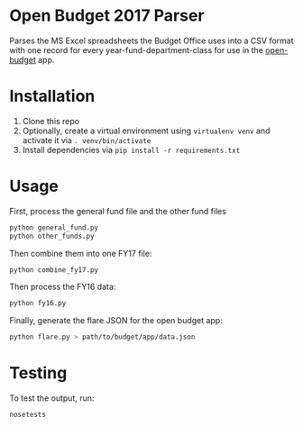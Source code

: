 # Open Budget 2017 Parser 
Parses the MS Excel spreadsheets the Budget Office uses into a CSV format with one record for 
every year-fund-department-class for use in the
[open-budget](https://github.com/cityofphiladelphia/open-budget) app.

# Installation
1. Clone this repo
2. Optionally, create a virtual environment using `virtualenv venv`
and activate it via `. venv/bin/activate`
3. Install dependencies via `pip install -r requirements.txt`

# Usage
First, process the general fund file and the other fund files
```sh
python general_fund.py
python other_funds.py
```
Then combine them into one FY17 file:
```sh
python combine_fy17.py
```
Then process the FY16 data:
```sh
python fy16.py
```
Finally, generate the flare JSON for the open budget app:
```sh
python flare.py > path/to/budget/app/data.json
```

# Testing
To test the output, run:
```sh
nosetests
```
